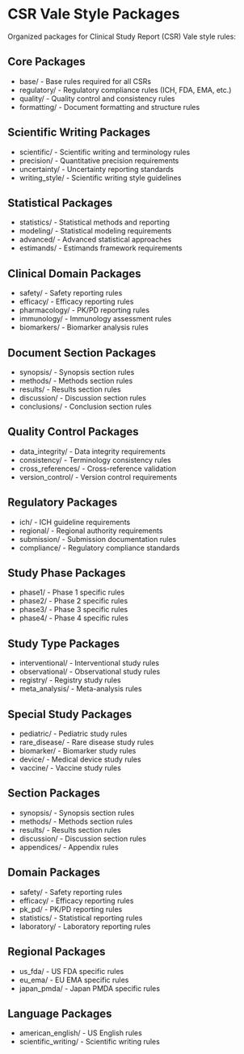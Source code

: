 # CSR Vale Style Packages

Organized packages for Clinical Study Report (CSR) Vale style rules:

## Core Packages
- base/ - Base rules required for all CSRs
- regulatory/ - Regulatory compliance rules (ICH, FDA, EMA, etc.)
- quality/ - Quality control and consistency rules
- formatting/ - Document formatting and structure rules

## Scientific Writing Packages
- scientific/ - Scientific writing and terminology rules
- precision/ - Quantitative precision requirements
- uncertainty/ - Uncertainty reporting standards
- writing_style/ - Scientific writing style guidelines

## Statistical Packages
- statistics/ - Statistical methods and reporting
- modeling/ - Statistical modeling requirements
- advanced/ - Advanced statistical approaches
- estimands/ - Estimands framework requirements

## Clinical Domain Packages
- safety/ - Safety reporting rules
- efficacy/ - Efficacy reporting rules
- pharmacology/ - PK/PD reporting rules
- immunology/ - Immunology assessment rules
- biomarkers/ - Biomarker analysis rules

## Document Section Packages
- synopsis/ - Synopsis section rules
- methods/ - Methods section rules
- results/ - Results section rules
- discussion/ - Discussion section rules
- conclusions/ - Conclusion section rules

## Quality Control Packages
- data_integrity/ - Data integrity requirements
- consistency/ - Terminology consistency rules
- cross_references/ - Cross-reference validation
- version_control/ - Version control requirements

## Regulatory Packages
- ich/ - ICH guideline requirements
- regional/ - Regional authority requirements
- submission/ - Submission documentation rules
- compliance/ - Regulatory compliance standards

## Study Phase Packages
- phase1/ - Phase 1 specific rules
- phase2/ - Phase 2 specific rules
- phase3/ - Phase 3 specific rules
- phase4/ - Phase 4 specific rules

## Study Type Packages
- interventional/ - Interventional study rules
- observational/ - Observational study rules
- registry/ - Registry study rules
- meta_analysis/ - Meta-analysis rules

## Special Study Packages
- pediatric/ - Pediatric study rules
- rare_disease/ - Rare disease study rules
- biomarker/ - Biomarker study rules
- device/ - Medical device study rules
- vaccine/ - Vaccine study rules

## Section Packages
- synopsis/ - Synopsis section rules
- methods/ - Methods section rules
- results/ - Results section rules
- discussion/ - Discussion section rules
- appendices/ - Appendix rules

## Domain Packages
- safety/ - Safety reporting rules
- efficacy/ - Efficacy reporting rules
- pk_pd/ - PK/PD reporting rules
- statistics/ - Statistical reporting rules
- laboratory/ - Laboratory reporting rules

## Regional Packages
- us_fda/ - US FDA specific rules
- eu_ema/ - EU EMA specific rules
- japan_pmda/ - Japan PMDA specific rules

## Language Packages
- american_english/ - US English rules
- scientific_writing/ - Scientific writing rules
